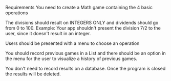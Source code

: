 Requirements
You need to create a Math game containing the 4 basic operations

The divisions should result on INTEGERS ONLY and dividends should go from 0 to 100. Example: Your app shouldn't present the division 7/2 to the user, since it doesn't result in an integer.

Users should be presented with a menu to choose an operation

You should record previous games in a List and there should be an option in the menu for the user to visualize a history of previous games.

You don't need to record results on a database. Once the program is closed the results will be deleted.
